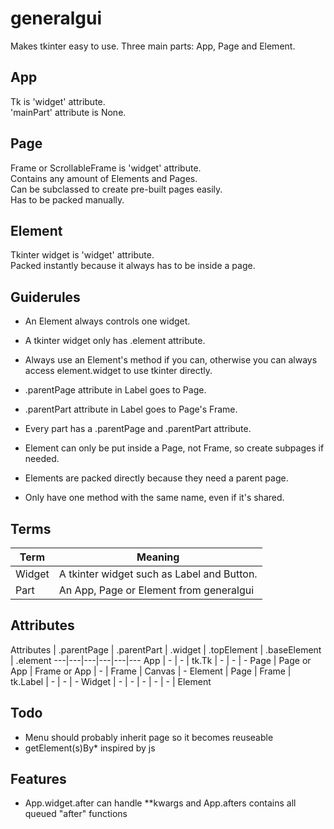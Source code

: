 # generalgui
Makes tkinter easy to use.
Three main parts: App, Page and Element.

## App
Tk is 'widget' attribute.  
'mainPart' attribute is None.

## Page
Frame or ScrollableFrame is 'widget' attribute.  
Contains any amount of Elements and Pages.  
Can be subclassed to create pre-built pages easily.  
Has to be packed manually.  

## Element
Tkinter widget is 'widget' attribute.  
Packed instantly because it always has to be inside a page.  

## Guiderules
 * An Element always controls one widget.
 * A tkinter widget only has .element attribute.
 * Always use an Element's method if you can, otherwise you can always access element.widget to use tkinter directly.
 * .parentPage attribute in Label goes to Page.
 * .parentPart attribute in Label goes to Page's Frame.
 * Every part has a .parentPage and .parentPart attribute.
 * Element can only be put inside a Page, not Frame, so create subpages if needed.
 * Elements are packed directly because they need a parent page.
 
 * Only have one method with the same name, even if it's shared.

## Terms
Term | Meaning
---|---
Widget | A tkinter widget such as Label and Button.
Part | An App, Page or Element from generalgui

## Attributes
Attributes  | .parentPage   | .parentPart   | .widget   | .topElement   | .baseElement  | .element
---|---|---|---|---|---
App         | -             | -             | tk.Tk     | -             | -             | -
Page        | Page or App   | Frame or App  | -         | Frame         | Canvas        | -
Element     | Page          | Frame         | tk.Label  | -             | -             | -
Widget      | -             | -             | -         | -             | -             | Element

## Todo
 * Menu should probably inherit page so it becomes reuseable
 * getElement(s)By* inspired by js

## Features
 * App.widget.after can handle **kwargs and App.afters contains all queued "after" functions

